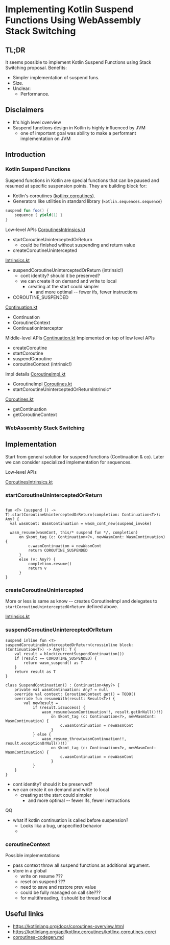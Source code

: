 # Implementing Kotlin Suspend Functions Using WebAssembly Stack Switching

## TL;DR
It seems possible to implement Kotlin Suspend Functions using Stack Switching proposal.
Benefits:
* Simpler implementation of suspend funs.
* Size.
* Unclear:
  * Performance.

## Disclaimers
* It's high level overview
* Suspend functions design in Kotlin is highly influenced by JVM
  * one of important goal was ability to make a performant implementation on JVM

## Introduction

### Kotlin Suspend Functions

Suspend functions in Kotlin are special functions that can be paused and resumed at specific suspension points.
They are building block for:
* Kotlin's coroutines ([kotlinx.coroutines](https://github.com/Kotlin/kotlinx.coroutines)).
* Generators like utilities in standard library (`kotlin.sequences.sequence`)

```kotlin
suspend fun foo() {
    sequence { yield(1) }
}
```

Low-level APIs
[CoroutinesIntrinsics.kt](../../libraries/stdlib/wasm/src/kotlin/coroutines/CoroutinesIntrinsics.kt)
* startCoroutineUninterceptedOrReturn
  * could be finished without suspending and return value
* createCoroutineUnintercepted

[Intrinsics.kt](../../libraries/stdlib/src/kotlin/coroutines/intrinsics/Intrinsics.kt)
* suspendCoroutineUninterceptedOrReturn (intrinsic!)
  * cont identity? should it be preserved?
  * we can create it on demand and write to local
    * creating at the start could simpler
      * and more optimal -- fewer ifs, fewer instructions
* COROUTINE_SUSPENDED

[Continuation.kt](../../libraries/stdlib/src/kotlin/coroutines/Continuation.kt)
* Continuation
* CoroutineContext
* ContinuationInterceptor

Middle-level APIs
[Continuation.kt](../../libraries/stdlib/src/kotlin/coroutines/Continuation.kt)
Implemented on top of low level APIs
* createCoroutine
* startCoroutine
* suspendCoroutine
* coroutineContext (intrinsic!)

Impl details
[CoroutineImpl.kt](../../libraries/stdlib/wasm/src/kotlin/coroutines/CoroutineImpl.kt)
* CoroutineImpl
  [Coroutines.kt](../../libraries/stdlib/wasm/internal/kotlin/wasm/internal/Coroutines.kt)
* startCoroutineUninterceptedOrReturnIntrinsic*

[Coroutines.kt](../../libraries/stdlib/wasm/internal/kotlin/wasm/internal/Coroutines.kt)
* getContinuation
* getCoroutineContext


### WebAssembly Stack Switching

## Implementation

Start from general solution for suspend functions (Continuation & co). 
Later we can consider specialized implementation for sequences.

Low-level APIs


[CoroutinesIntrinsics.kt](../../libraries/stdlib/wasm/src/kotlin/coroutines/CoroutinesIntrinsics.kt)
### startCoroutineUninterceptedOrReturn

```text

fun <T> (suspend () -> T).startCoroutineUninterceptedOrReturn(completion: Continuation<T>): Any? {
  val wasmCont: WasmContinuation = wasm_cont_new(suspend_invoke)
  
  wasm_resume(wasmCont, this/* suspend fun */, completion) 
      on $kont_tag (c: Continuation<?>, newWasmCont: WasmContinuation) {
          c.wasmContinuation = newWasmCont
          return COROUTINE_SUSPENDED
      }
      else (v: Any?) {
          completion.resume()
          return v
      }
}

```

### createCoroutineUnintercepted
More or less is same as know -- creates CoroutineImpl and delegates to `startCoroutineUninterceptedOrReturn` defined above.


[Intrinsics.kt](../../libraries/stdlib/src/kotlin/coroutines/intrinsics/Intrinsics.kt)
### suspendCoroutineUninterceptedOrReturn

```text
suspend inline fun <T> suspendCoroutineUninterceptedOrReturn(crossinline block: (Continuation<T>) -> Any?): T {
    val result = block(currentSuspendContinuation())
    if (result == COROUTINE_SUSPENDED) {
        return wasm_suspend() as T
    }
    return result as T
}

class SuspendContinuation() : Continuation<Any?> {
    private val wasmContinuation: Any? = null
    override val context: CoroutineContext get() = TODO()
    override fun resumeWith(result: Result<T>) {
        val newResult = 
            if (result.isSuccess) {
                wasm_resume(wasmContinuation!!, result.getOrNull()!!)
                    on $kont_tag (c: Continuation<?>, newWasmCont: WasmContinuation) {
                        c.wasmContinuation = newWasmCont
                    }
            } else {
                wasm_resume_throw(wasmContinuation!!, result.exceptionOrNull()!!)
                    on $kont_tag (c: Continuation<?>, newWasmCont: WasmContinuation) {
                        c.wasmContinuation = newWasmCont
                    }
            }
    }
}
```

* cont identity? should it be preserved?
* we can create it on demand and write to local
  * creating at the start could simpler
    * and more optimal -- fewer ifs, fewer instructions

QQ
* what if kotlin continuation is called before suspension?
  * Looks lika a bug, unspecified behavior
  * 

### coroutineContext
Possible implementations:
* pass context throw all suspend functions as additional argument.
* store in a global
  * write on resume ???
  * reset on suspend ???
  * need to save and restore prev value
  * could be fully managed on call site???
  * for multithreading, it should be thread local


## Useful links
* https://kotlinlang.org/docs/coroutines-overview.html
* https://kotlinlang.org/api/kotlinx.coroutines/kotlinx-coroutines-core/
* [coroutines-codegen.md](../../compiler/backend/src/org/jetbrains/kotlin/codegen/coroutines/coroutines-codegen.md)

